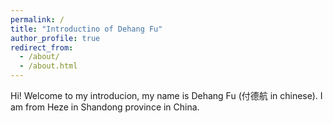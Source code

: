 ```yaml
---
permalink: /
title: "Introductino of Dehang Fu"
author_profile: true
redirect_from: 
  - /about/
  - /about.html
---
```


Hi! Welcome to my introducion, my name is Dehang Fu (付德航 in chinese). I am from Heze in Shandong province in China. 
